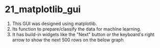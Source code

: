 # 21_matplotlib_gui

1. This GUI was designed using matplotlib.
2. Its function to prepare/classify the data for machine learning. 
3. It has build-in widgets like the "Next" button or the keyboard's right arrow to show the next 500 rows on the below graph

